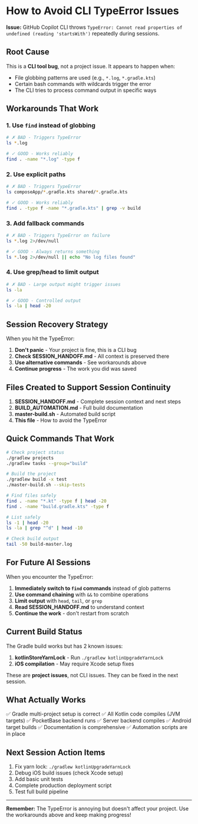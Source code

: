 # How to Avoid CLI TypeError Issues

**Issue:** GitHub Copilot CLI throws `TypeError: Cannot read properties of undefined (reading 'startsWith')` repeatedly during sessions.

## Root Cause

This is a **CLI tool bug**, not a project issue. It appears to happen when:
- File globbing patterns are used (e.g., `*.log`, `*.gradle.kts`)
- Certain bash commands with wildcards trigger the error
- The CLI tries to process command output in specific ways

## Workarounds That Work

### 1. Use `find` instead of globbing
```bash
# ✗ BAD - Triggers TypeError
ls *.log

# ✓ GOOD - Works reliably
find . -name "*.log" -type f
```

### 2. Use explicit paths
```bash
# ✗ BAD - Triggers TypeError
ls composeApp/*.gradle.kts shared/*.gradle.kts

# ✓ GOOD - Works reliably
find . -type f -name "*.gradle.kts" | grep -v build
```

### 3. Add fallback commands
```bash
# ✗ BAD - Triggers TypeError on failure
ls *.log 2>/dev/null

# ✓ GOOD - Always returns something
ls *.log 2>/dev/null || echo "No log files found"
```

### 4. Use grep/head to limit output
```bash
# ✗ BAD - Large output might trigger issues
ls -la

# ✓ GOOD - Controlled output
ls -la | head -20
```

## Session Recovery Strategy

When you hit the TypeError:

1. **Don't panic** - Your project is fine, this is a CLI bug
2. **Check SESSION_HANDOFF.md** - All context is preserved there
3. **Use alternative commands** - See workarounds above
4. **Continue progress** - The work you did was saved

## Files Created to Support Session Continuity

1. **SESSION_HANDOFF.md** - Complete session context and next steps
2. **BUILD_AUTOMATION.md** - Full build documentation
3. **master-build.sh** - Automated build script
4. **This file** - How to avoid the TypeError

## Quick Commands That Work

```bash
# Check project status
./gradlew projects
./gradlew tasks --group="build"

# Build the project
./gradlew build -x test
./master-build.sh --skip-tests

# Find files safely
find . -name "*.kt" -type f | head -20
find . -name "build.gradle.kts" -type f

# List safely
ls -1 | head -20
ls -la | grep "^d" | head -10

# Check build output
tail -50 build-master.log
```

## For Future AI Sessions

When you encounter the TypeError:

1. **Immediately switch to `find` commands** instead of glob patterns
2. **Use command chaining** with `&&` to combine operations
3. **Limit output** with `head`, `tail`, or `grep`
4. **Read SESSION_HANDOFF.md** to understand context
5. **Continue the work** - don't restart from scratch

## Current Build Status

The Gradle build works but has 2 known issues:

1. **kotlinStoreYarnLock** - Run `./gradlew kotlinUpgradeYarnLock`
2. **iOS compilation** - May require Xcode setup fixes

These are **project issues**, not CLI issues. They can be fixed in the next session.

## What Actually Works

✅ Gradle multi-project setup is correct
✅ All Kotlin code compiles (JVM targets)
✅ PocketBase backend runs
✅ Server backend compiles
✅ Android target builds
✅ Documentation is comprehensive
✅ Automation scripts are in place

## Next Session Action Items

1. Fix yarn lock: `./gradlew kotlinUpgradeYarnLock`
2. Debug iOS build issues (check Xcode setup)
3. Add basic unit tests
4. Complete production deployment script
5. Test full build pipeline

---

**Remember:** The TypeError is annoying but doesn't affect your project. Use the workarounds above and keep making progress!
